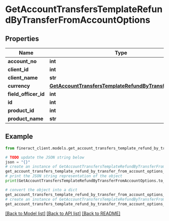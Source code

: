 # GetAccountTransfersTemplateRefundByTransferFromAccountOptions


## Properties

Name | Type | Description | Notes
------------ | ------------- | ------------- | -------------
**account_no** | **int** |  | [optional] 
**client_id** | **int** |  | [optional] 
**client_name** | **str** |  | [optional] 
**currency** | [**GetAccountTransfersTemplateRefundByTransferCurrency**](GetAccountTransfersTemplateRefundByTransferCurrency.md) |  | [optional] 
**field_officer_id** | **int** |  | [optional] 
**id** | **int** |  | [optional] 
**product_id** | **int** |  | [optional] 
**product_name** | **str** |  | [optional] 

## Example

```python
from fineract_client.models.get_account_transfers_template_refund_by_transfer_from_account_options import GetAccountTransfersTemplateRefundByTransferFromAccountOptions

# TODO update the JSON string below
json = "{}"
# create an instance of GetAccountTransfersTemplateRefundByTransferFromAccountOptions from a JSON string
get_account_transfers_template_refund_by_transfer_from_account_options_instance = GetAccountTransfersTemplateRefundByTransferFromAccountOptions.from_json(json)
# print the JSON string representation of the object
print(GetAccountTransfersTemplateRefundByTransferFromAccountOptions.to_json())

# convert the object into a dict
get_account_transfers_template_refund_by_transfer_from_account_options_dict = get_account_transfers_template_refund_by_transfer_from_account_options_instance.to_dict()
# create an instance of GetAccountTransfersTemplateRefundByTransferFromAccountOptions from a dict
get_account_transfers_template_refund_by_transfer_from_account_options_from_dict = GetAccountTransfersTemplateRefundByTransferFromAccountOptions.from_dict(get_account_transfers_template_refund_by_transfer_from_account_options_dict)
```
[[Back to Model list]](../README.md#documentation-for-models) [[Back to API list]](../README.md#documentation-for-api-endpoints) [[Back to README]](../README.md)


